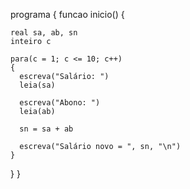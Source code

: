 programa 
{
  funcao inicio() 
  {
  
    real sa, ab, sn
    inteiro c

    para(c = 1; c <= 10; c++)
    {
      escreva("Salário: ")
      leia(sa)

      escreva("Abono: ")
      leia(ab)

      sn = sa + ab

      escreva("Salário novo = ", sn, "\n")
    }
  }
}
